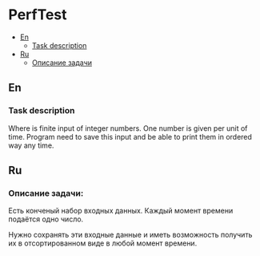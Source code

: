 # PerfTest

* [En](#en)
  * [Task description](#task-description)
* [Ru](#ru)
  * [Описание задачи](#описание-задачи)

## En
### Task description
Where is finite input of integer numbers. One number is given per unit of time.
Program need to save this input and be able to print them in ordered way any time.

## Ru
### Описание задачи:
Есть конченый набор входных данных. Каждый момент времени подаётся одно число.

Нужно сохранять эти входные данные и иметь возможность получить их в отсортированном виде в любой момент времени.